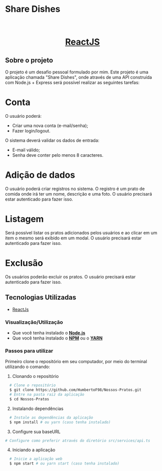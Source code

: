 # Share Dishes

<h1 align="center">
    <br/>
   <a href="https://pt-br.reactjs.org/docs/getting-started.html" target="_blank" rel="noopener">ReactJS</a>
</h1>

## Sobre o projeto

O projeto é um desafio pessoal formulado por mim.
Este projeto é uma aplicação chamada "Share Dishes", onde através de uma API construída com Node.js + Express será possível realizar as seguintes tarefas:

# Conta

O usuário poderá:

- Criar uma nova conta (e-mail/senha);
- Fazer login/logout.

O sistema deverá validar os dados de entrada:

- E-mail válido;
- Senha deve conter pelo menos 8 caracteres.

# Adição de dados

O usuário poderá criar registros no sistema. O registro é um prato de comida onde irá ter um nome, descrição e uma foto.
O usuário precisará estar autenticado para fazer isso.

# Listagem

Será possível listar os pratos adicionados pelos usuários e ao clicar em um item o mesmo será exibido em um modal.
O usuário precisará estar autenticado para fazer isso.

# Exclusão

Os usuários poderão excluir os pratos.
O usuário precisará estar autenticado para fazer isso.

## Tecnologias Utilizadas

- <a href="https://reactjs.org/" target="_blank" rel="noopener">ReactJs</a>

### Visualização/Utilização

- Que você tenha instalado o **<a href="https://nodejs.org/en/" target="_blank" rel="noopener">Node.js</a>**
- Que você tenha instalado o **<a href="https://www.npmjs.com/" target="_blank" rel="noopener">NPM</a>** ou o **<a href="https://yarnpkg.com/" target="_blank" rel="noopener">YARN</a>**

### Passos para utilizar

Primeiro clone o repositório em seu computador, por meio do terminal utilizando o comando:

1. Clonando o repositório

```sh
  # Clone o repositório
  $ git clone https://github.com/HumbertoF98/Nossos-Pratos.git
  # Entre na pasta raiz da aplicação
  $ cd Nossos-Pratos
```

2. Instalando dependências

```sh
  # Instale as dependências da aplicação
  $ npm install # ou yarn (caso tenha instalado)
```

3. Configure sua baseURL

```sh
# Configure como preferir através do diretório src/services/api.ts
```

4. Iniciando a aplicação

```sh
  # Inicie a aplicação web
  $ npm start # ou yarn start (caso tenha instalado)
```
